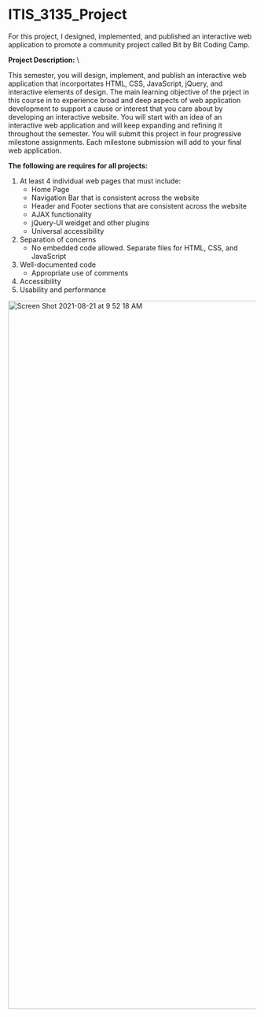 # ITIS_3135_Project
For this project, I designed, implemented, and published an interactive web application to promote a community project called Bit by Bit Coding Camp.

**Project Description:** \

This semester, you will design, implement, and publish an interactive web application that incorportates HTML, CSS, JavaScript, jQuery, and interactive elements of design. The main learning objective of the prject in this course in to experience broad and deep aspects of web application development to support a cause or interest that you care about by developing an interactive website. You will start with an idea of an interactive web application and will keep expanding and refining it throughout the semester. You will submit this project in four progressive milestone assignments. Each milestone submission will add to your final web application.

**The following are requires for all projects:** 
1. At least 4 individual web pages that must include: 
   - Home Page 
   - Navigation Bar that is consistent across the website 
   - Header and Footer sections that are consistent across the website 
   - AJAX functionality 
   - jQuery-UI weidget and other plugins 
   - Universal accessibility 
2. Separation of concerns 
   - No embedded code allowed. Separate files for HTML, CSS, and JavaScript
3. Well-documented code
   - Appropriate use of comments
4. Accessibility
5. Usability and performance

<img width="1440" alt="Screen Shot 2021-08-21 at 9 52 18 AM" src="https://user-images.githubusercontent.com/77994465/130323929-677c1598-8d97-4471-8be3-90cb9a64fa0d.png">
